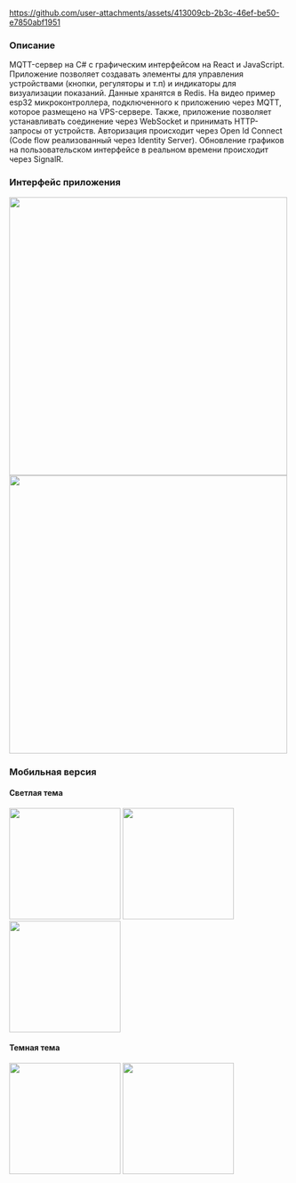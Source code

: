 https://github.com/user-attachments/assets/413009cb-2b3c-46ef-be50-e7850abf1951

<h3>Описание</h3>
MQTT-сервер на C# с графическим интерфейсом на React и JavaScript. Приложение позволяет создавать элементы для управления устройствами (кнопки, регуляторы и т.п) и индикаторы для визуализации показаний. Данные хранятся в Redis.
На видео пример esp32 микроконтроллера, подключенного к приложению через MQTT, которое размещено на VPS-сервере.
Также, приложение позволяет устанавливать соединение через WebSocket и принимать HTTP-запросы от устройств.
Авторизация происходит через Open Id Connect (Code flow реализованный через Identity Server).
Обновление графиков на пользовательском интерфейсе в реальном времени происходит через SignalR.

<h3>Интерфейс приложения</h3>
<img src="https://github.com/user-attachments/assets/da00d508-261a-49e7-add7-1855647dc152" width="500px"/>
<img src="https://github.com/user-attachments/assets/aac82a45-fc4b-490f-9724-0799637fe30b" width="500px"/>

<h3>Мобильная версия</h3>
<h4>Светлая тема</h4>
<div>
<img src="https://github.com/user-attachments/assets/9ca93d3e-44ed-4300-8e0a-57419fb870a2" width="200px"/>
<img src="https://github.com/user-attachments/assets/a89ea2b2-0bc2-4455-9bdd-c4cf95327b9a" width="200px"/>
<img src="https://github.com/user-attachments/assets/fc552298-7df3-460b-b29f-4cccf328f10d" width="200px"/>
</div>
<h4>Темная тема</h4>
<img src="https://github.com/user-attachments/assets/dfea7bbb-6f33-4b9e-adcd-947846dbb47d" width="200px"/>
<img src="https://github.com/user-attachments/assets/30d29061-9dc5-4545-a2b9-de3a6049d261" width="200px"/>
